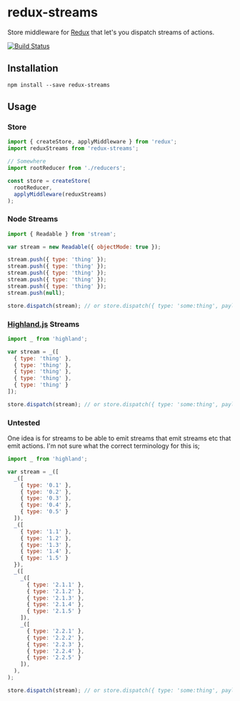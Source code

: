 # redux-streams
Store middleware for [Redux](https://github.com/rackt/redux) that let's you
dispatch streams of actions.

[![Build Status](https://travis-ci.org/Industrial/redux-streams.svg?branch=master)](https://travis-ci.org/Industrial/redux-streams)

## Installation
```
npm install --save redux-streams
```

## Usage
### Store
```js
import { createStore, applyMiddleware } from 'redux';
import reduxStreams from 'redux-streams';

// Somewhere
import rootReducer from './reducers';

const store = createStore(
  rootReducer,
  applyMiddleware(reduxStreams)
);
```

### Node Streams
```js
import { Readable } from 'stream';

var stream = new Readable({ objectMode: true });

stream.push({ type: 'thing' });
stream.push({ type: 'thing' });
stream.push({ type: 'thing' });
stream.push({ type: 'thing' });
stream.push({ type: 'thing' });
stream.push(null);

store.dispatch(stream); // or store.dispatch({ type: 'some:thing', payload: stream });
```

### [Highland.js](http://highlandjs.org) Streams
```js
import _ from 'highland';

var stream = _([
  { type: 'thing' },
  { type: 'thing' },
  { type: 'thing' },
  { type: 'thing' },
  { type: 'thing' }
]);

store.dispatch(stream); // or store.dispatch({ type: 'some:thing', payload: stream });
```

### Untested
One idea is for streams to be able to emit streams that emit streams etc that
emit actions. I'm not sure what the correct terminology for this is;
```js
import _ from 'highland';

var stream = _([
  _([
    { type: '0.1' },
    { type: '0.2' },
    { type: '0.3' },
    { type: '0.4' },
    { type: '0.5' }
  ]),
  _([
    { type: '1.1' },
    { type: '1.2' },
    { type: '1.3' },
    { type: '1.4' },
    { type: '1.5' }
  }),
  _([
    _([
      { type: '2.1.1' },
      { type: '2.1.2' },
      { type: '2.1.3' },
      { type: '2.1.4' },
      { type: '2.1.5' }
    ]),
    _([
      { type: '2.2.1' },
      { type: '2.2.2' },
      { type: '2.2.3' },
      { type: '2.2.4' },
      { type: '2.2.5' }
    ]),
  ),
);

store.dispatch(stream); // or store.dispatch({ type: 'some:thing', payload: stream });
```
